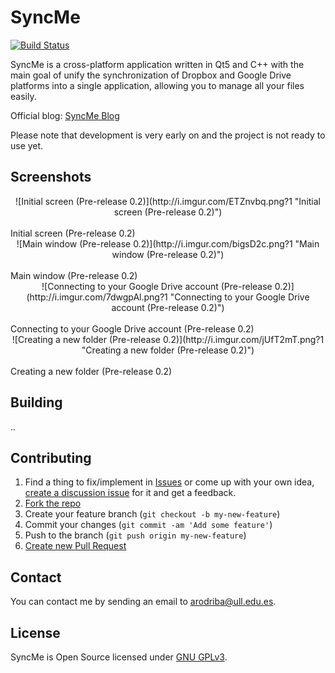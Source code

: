 # SyncMe

[![Build Status](https://travis-ci.org/AdrianBZG/SyncMe.svg?branch=master)](https://travis-ci.org/AdrianBZG/SyncMe)

SyncMe is a cross-platform application written in Qt5 and C++ with the main goal of unify the synchronization of Dropbox and Google Drive platforms into a single application, allowing you to manage all your files easily.

Official blog: [SyncMe Blog](https://syncme.wordpress.com/)

Please note that development is very early on and the project is not ready to use yet.

## Screenshots

<div style="text-align:center">![Initial screen (Pre-release 0.2)](http://i.imgur.com/ETZnvbq.png?1 "Initial screen (Pre-release 0.2)")</div><br>
Initial screen (Pre-release 0.2)

<div style="text-align:center">![Main window (Pre-release 0.2)](http://i.imgur.com/bigsD2c.png?1 "Main window (Pre-release 0.2)")</div><br>
Main window (Pre-release 0.2)

<div style="text-align:center">![Connecting to your Google Drive account (Pre-release 0.2)](http://i.imgur.com/7dwgpAl.png?1 "Connecting to your Google Drive account (Pre-release 0.2)")</div><br>
Connecting to your Google Drive account (Pre-release 0.2)

<div style="text-align:center">![Creating a new folder (Pre-release 0.2)](http://i.imgur.com/jUfT2mT.png?1 "Creating a new folder (Pre-release 0.2)")</div><br>
Creating a new folder (Pre-release 0.2)

## Building

..

## Contributing

1. Find a thing to fix/implement in [Issues](https://github.com/AdrianBZG/SyncMe/issues?direction=desc&sort=created&state=open) or come up with your own idea, [create a discussion issue](https://github.com/AdrianBZG/SyncMe/issues/new) for it and get a feedback.
2. [Fork the repo](https://help.github.com/articles/fork-a-repo)
3. Create your feature branch (`git checkout -b my-new-feature`)
4. Commit your changes (`git commit -am 'Add some feature'`)
5. Push to the branch (`git push origin my-new-feature`)
6. [Create new Pull Request](https://help.github.com/articles/using-pull-requests)

## Contact

You can contact me by sending an email to [arodriba@ull.edu.es](mailto:arodriba@ull.edu.es).

## License

SyncMe is Open Source licensed under [GNU GPLv3](LICENSE).
